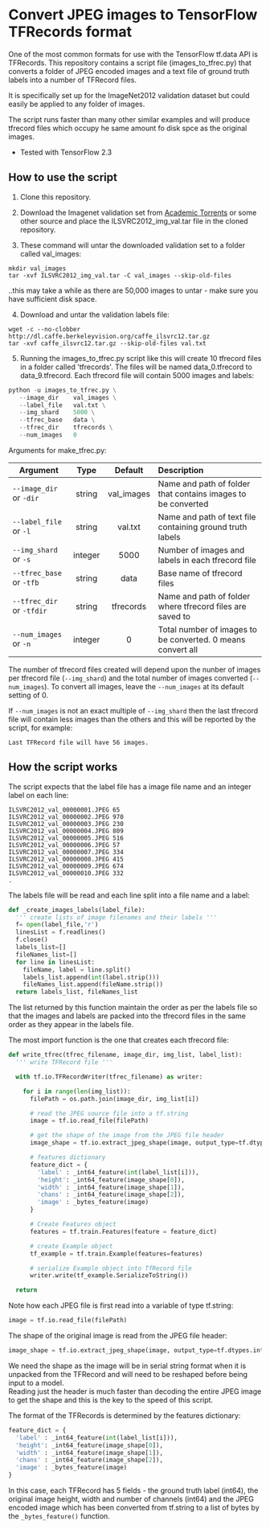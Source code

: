 # Convert JPEG images to TensorFlow TFRecords format

One of the most common formats for use with the TensorFlow tf.data API is TFRecords. This repository contains a script file (images_to_tfrec.py) that converts a folder of JPEG encoded images and a text file of ground truth labels into a number of TFRecord files.

It is specifically set up for the ImageNet2012 validation dataset but could easily be applied to any folder of images.

The script runs faster than many other similar examples and will produce tfrecord files which occupy he same amount fo disk spce as the original images.

   + Tested with TensorFlow 2.3

## How to use the script

1. Clone this repository.

2. Download the Imagenet validation set from [Academic Torrents](https://academictorrents.com/details/5d6d0df7ed81efd49ca99ea4737e0ae5e3a5f2e5) or some other source and place the ILSVRC2012_img_val.tar file in the cloned repository.

3. These command will untar the downloaded validation set to a folder called val_images:

```shell
mkdir val_images
tar -xvf ILSVRC2012_img_val.tar -C val_images --skip-old-files
```

..this may take a while as there are 50,000 images to untar - make sure you have sufficient disk space.


4. Download and untar the validation labels file:

```shell
wget -c --no-clobber http://dl.caffe.berkeleyvision.org/caffe_ilsvrc12.tar.gz
tar -xvf caffe_ilsvrc12.tar.gz --skip-old-files val.txt
```

5. Running the images_to_tfrec.py script like this will create 10 tfrecord files in a folder called 'tfrecords'. The files will be named data_0.tfrecord to data_9.tfrecord. Each tfrecord file will contain 5000 images and labels:

```python
python -u images_to_tfrec.py \
   --image_dir    val_images \
   --label_file   val.txt \
   --img_shard    5000 \
   --tfrec_base   data \
   --tfrec_dir    tfrecords \
   --num_images   0
```

Arguments for make_tfrec.py:

| Argument                |  Type  | Default |Description|
|-------------------------|:------:|:-------:|:------------------------------------------------------ |
|`--image_dir` or `-dir`  | string |val_images|Name and path of folder that contains images to be converted |
|`--label_file` or `-l`   | string |val.txt|Name and path of text file containing ground truth labels |
|`--img_shard` or `-s`    | integer|5000|Number of images and labels in each tfrecord file |
|`--tfrec_base` or `-tfb` | string |data|Base name of tfrecord files |
|`--tfrec_dir` or `-tfdir`| string |tfrecords|Name and path of folder where tfrecord files are saved to |
|`--num_images` or `-n`   | integer|0|Total number of images to be converted. 0 means convert all |


The number of tfrecord files created will depend upon the nunber of images per tfrecord file (`--img_shard`) and the total number of images converted (`--num_images`). To convert all images, leave the `--num_images` at its default setting of 0.

If `--num_images` is not an exact multiple of `--img_shard` then the last tfrecord file will contain less images than the others and this will be reported by the script, for example:

```shell
Last TFRecord file will have 56 images.
```

## How the script works

The script expects that the label file has a image file name and an integer label on each line:

```
ILSVRC2012_val_00000001.JPEG 65
ILSVRC2012_val_00000002.JPEG 970
ILSVRC2012_val_00000003.JPEG 230
ILSVRC2012_val_00000004.JPEG 809
ILSVRC2012_val_00000005.JPEG 516
ILSVRC2012_val_00000006.JPEG 57
ILSVRC2012_val_00000007.JPEG 334
ILSVRC2012_val_00000008.JPEG 415
ILSVRC2012_val_00000009.JPEG 674
ILSVRC2012_val_00000010.JPEG 332
.
```

The labels file will be read and each line split into a file name and a label:

```python
def _create_images_labels(label_file):
  ''' create lists of image filenames and their labels '''  
  f= open(label_file,'r')
  linesList = f.readlines()
  f.close()
  labels_list=[]
  fileNames_list=[]
  for line in linesList:
    fileName, label = line.split()
    labels_list.append(int(label.strip()))
    fileNames_list.append(fileName.strip())
  return labels_list, fileNames_list
```

The list returned by this function maintain the order as per the labels file so that the images and labels are packed into the tfrecord files in the same order as they appear in the labels file.

The most import function is the one that creates each tfrecord file:

```python
def write_tfrec(tfrec_filename, image_dir, img_list, label_list):
  ''' write TFRecord file '''

  with tf.io.TFRecordWriter(tfrec_filename) as writer:

    for i in range(len(img_list)):
      filePath = os.path.join(image_dir, img_list[i])

      # read the JPEG source file into a tf.string
      image = tf.io.read_file(filePath)

      # get the shape of the image from the JPEG file header
      image_shape = tf.io.extract_jpeg_shape(image, output_type=tf.dtypes.int32, name=None)

      # features dictionary
      feature_dict = {
        'label' : _int64_feature(int(label_list[i])),
        'height': _int64_feature(image_shape[0]),
        'width' : _int64_feature(image_shape[1]),
        'chans' : _int64_feature(image_shape[2]),
        'image' : _bytes_feature(image)
      }

      # Create Features object
      features = tf.train.Features(feature = feature_dict)

      # create Example object
      tf_example = tf.train.Example(features=features)

      # serialize Example object into TfRecord file
      writer.write(tf_example.SerializeToString())

  return
  ```
  
  Note how each JPEG file is first read into a variable of type tf.string:
  
  ```python
  image = tf.io.read_file(filePath)
  ```
  
  
  The shape of the original image is read from the JPEG file header:
  
   ```python
  image_shape = tf.io.extract_jpeg_shape(image, output_type=tf.dtypes.int32, name=None)
  ```
  
  We need the shape as the image will be in serial string format when it is unpacked from the TFRecord and will need to be reshaped before being input to a model.  
  Reading just the header is much faster than decoding the entire JPEG image to get the shape and this is the key to the speed of this script.
  
  The format of the TFRecords is determined by the features dictionary:
  
   ```python
   feature_dict = {
     'label' : _int64_feature(int(label_list[i])),
     'height': _int64_feature(image_shape[0]),
     'width' : _int64_feature(image_shape[1]),
     'chans' : _int64_feature(image_shape[2]),
     'image' : _bytes_feature(image)
   }
  ```

In this case, each TFRecord has 5 fields - the ground truth label (int64), the original image height, width and number of channels (int64) and the JPEG encoded image which has been converted from tf.string to a list of bytes by the `_bytes_feature()` function.

